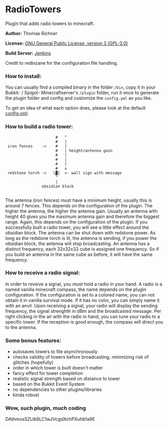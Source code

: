 RadioTowers
===========

Plugin that adds radio towers to minecraft.


**Author:** Thomas Richner

**License:** [GNU General Public License, version 3 (GPL-3.0)](http://opensource.org/licenses/gpl-3.0)

**Build Server:** [Jenkins](https://k42.ch/jenkins/job/BedNerf/)

Credit to redinzane for the configuration file handling.

### How to install:

You can usually find a compiled binary in the folder `/bin`, copy it
in your Bukkit- / Spigot- Minecraftserver's `/plugin` folder, run it once to generate the plugin folder and config and customize the `config.yml` as you like.

To get an idea of what each option does, please look at the default  [config.yml](https://github.com/trichner/RadioTowers/blob/master/config.yml).

### How to build a radio tower:


```
                      #   ^
                      #   |
 iron fences    ->    #   |
                      #   | height/antenna gain
                      #   |
                      #   |
                      #   |
                      #   v
 redstone torch ->   \▓|  <- wall sign with message
                      ^
                      |
                obsidian block
                
```
                  
The antenna (iron fences) must have a minimum height, usually this is around 7 fences. This depends on the configuration of the plugin. The higher the antenna, the higher the antenna gain. Usually an antenna with height 40 gives you the maximum antenna gain and therefore the biggest range. Again, this depends on the configuration of the plugin.
If you successfully built a radio tower, you will see a little effect around the obsidian block.
The antenna can be shut down with redstone power. As long as the redstone torch is lit, the antenna is sending, if you power the obsidian block, the antenna will stop broadcasting.
An antenna has a distinct frequency, each 32x32x32 cube is assigned one frequency. So if you build an antenna in the same cube as before, it will have the same frequency.


### How to receive a radio signal:

In order to reveive a signal, you must hold a radio in your hand. A radio is a named vanilla minecraft compass, the name depends on the plugin configuration. If the configuration is set to a colored name, you can not obtain it in vanilla survival mode. If it has no color, you can simply name it with an anvil.
Upon receiving a signal, your radio will display the sending frequency, the signal strenghth in dBm and the broadcasted message.
Per right clicking in the air with the radio in hand, you can tune your radio to a specific tower. If the reception is good enough, the compass will direct you to the antenna.

### Some bonus features:
- autosaves towers to file asynchronously
- checks validity of towers before broadcasting, minimizing risk of glitches (hopefully)
- order in which tower is built doesn't matter
- fancy effect for tower completion
- realistic signal strength based on distance to tower
- based on the Bukkit Event System
- no dependencies to other plugins/libraries
- kinda robust

### Wow, such plugin, much coding
DAthmosSZLtk6LC1wJVcgdXchPXuhb1a9E

